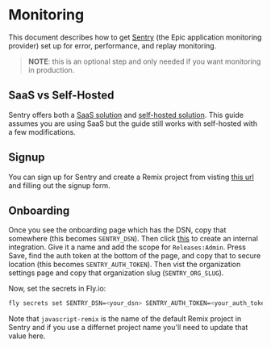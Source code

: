 # Monitoring

This document describes how to get [Sentry](https://sentry.io/) (the Epic
application monitoring provider) set up for error, performance, and replay
monitoring.

> **NOTE**: this is an optional step and only needed if you want monitoring in
> production.

## SaaS vs Self-Hosted

Sentry offers both a [SaaS solution](https://sentry.io/) and
[self-hosted solution](https://develop.sentry.dev/self-hosted/). This guide
assumes you are using SaaS but the guide still works with self-hosted with a few
modifications.

## Signup

You can sign up for Sentry and create a Remix project from visting
[this url](https://sentry.io/signup/?project_platform=javascript-remix) and
filling out the signup form.

## Onboarding

Once you see the onboarding page which has the DSN, copy that somewhere (this
becomes `SENTRY_DSN`). Then click
[this](https://sentry.io/orgredirect/settings/:orgslug/developer-settings/new-internal/)
to create an internal integration. Give it a name and add the scope for
`Releases:Admin`. Press Save, find the auth token at the bottom of the page, and
copy that to secure location (this becomes `SENTRY_AUTH_TOKEN`). Then vist the
organization settings page and copy that organization slug (`SENTRY_ORG_SLUG`).

Now, set the secrets in Fly.io:

```sh
fly secrets set SENTRY_DSN=<your_dsn> SENTRY_AUTH_TOKEN=<your_auth_token> SENTRY_ORG=<your_org_slug> SENTRY_PROJECT=javascript-remix
```

Note that `javascript-remix` is the name of the default Remix project in Sentry and if you use a differnet project name you'll need to update that value here.

